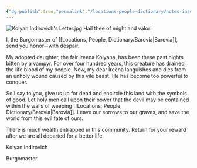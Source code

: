 ```yaml
---
{"dg-publish":true,"permalink":"/locations-people-dictionary/notes-inscryptions-journals-pictures/kolyan-indirovich-s-letter/","tags":["Note"]}
---
```


![Kolyan Indirovich's Letter.jpg](/img/user/Pictures/Kolyan%20Indirovich's%20Letter.jpg)
Hail thee of might and valor:

I, the Burgomaster of [[Locations, People, Dictionary/Barovia\|Barovia]], send you honor--with despair.

My adopted daughter, the fair Ireena Kolyana, has been these past nights bitten by a vampyr. For over four hundred years, this creature has drained the life blood of my people. Now, my dear Ireena languishes and dies from an unholy wound caused by this vile beast. He has become too powerful to conquer.

So I say to you, give us up for dead and encircle this land with the symbols of good. Let holy men call upon their power that the devil may be contained within the walls of weeping [[Locations, People, Dictionary/Barovia\|Barovia]]. Leave our sorrows to our graves, and save the world from this evil fate of ours.

There is much wealth entrapped in this community. Return for your reward after we are all departed for a better life.

Kolyan Indirovich

Burgomaster